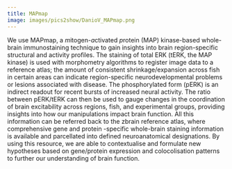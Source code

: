 ```yaml
---
title: MAPmap
image: images/pics2show/DanioV_MAPmap.png
---
```


<!-- excerpt start -->
We use MAPmap, a *m*itogen-*a*ctivated *p*rotein (MAP) kinase-based whole-brain immunostaining technique to gain insights into brain region-specific structural and activity profiles. 
The staining of total ERK (tERK, the MAP kinase) is used with morphometry algorithms to register image data to a reference atlas; the amount of consistent shrinkage/expansion across fish 
in certain areas can indicate region-specific neurodevelopmental problems or lesions associated with disease. The phosphorylated form (pERK) is an indirect readout for recent bursts of increased neural activity. 
The ratio between pERK/tERK can then be used to gauge changes in the coordination of brain excitability across regions, fish, and experimental groups, providing insights into how our manipulations impact brain function. 
All this information can be referred back to the zbrain reference atlas, where comprehensive gene and protein -specific whole-brain staining information is available and parcellated into defined neuroanatomical designations. 
By using this resource, we are able to contextualise and formulate new hypotheses based on gene/protein expression and colocolisation patterns to further our understanding of brain function. 
<!-- excerpt end -->
